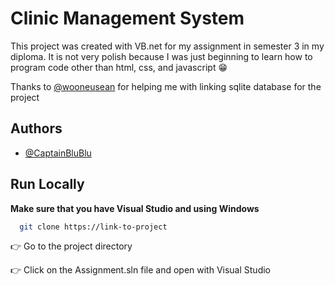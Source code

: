 # Clinic Management System

This project was created with VB.net for my assignment in semester 3 in my diploma.
It is not very polish because I was just beginning to learn how to program code other than html, css, and javascript :grin:


Thanks to [@wooneusean](https://www.github.com/wooneusean) for helping me with linking sqlite database for the project


## Authors

- [@CaptainBluBlu](https://www.github.com/captainblublu)


## Run Locally

**Make sure that you have Visual Studio and using Windows**

```bash
  git clone https://link-to-project
```

:point_right: Go to the project directory

:point_right: Click on the Assignment.sln file and open with Visual Studio
